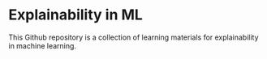 # Explainability in ML
This Github repository is a collection of learning materials for explainability in machine learning.